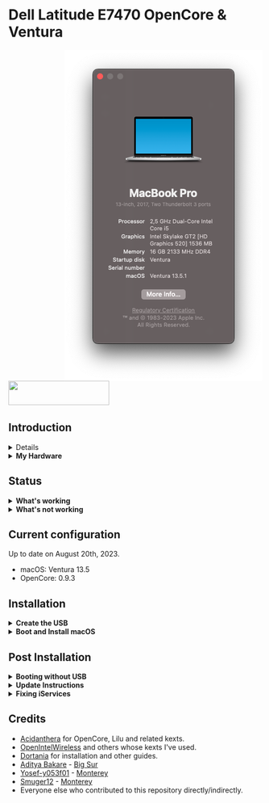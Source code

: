 # Dell Latitude E7470 OpenCore & Ventura

<img align="right" src="https://github.com/jessylou/DELL-Latitude-E7470-OpenCore-Ventura/blob/main/img/E7470-Ventura 13.5.1.png">

<a ref="https://github.com/acidanthera/OpenCorePkg"><img src="https://github.com/acidanthera/OpenCorePkg/blob/master/Docs/Logos/OpenCore_with_text_Small.png" width="200" height="48"><a/>

## Introduction

<details>
<summary><strong>Getting started</strong></summary>
</br>

**Meet the bootloader:**

- [Why OpenCore?](https://dortania.github.io/OpenCore-Install-Guide/why-oc.html)
- [Dortania's website](https://dortania.github.io)

**Recommended tools:**

- Plist editor: [ProperTree](https://github.com/corpnewt/ProperTree)
- EFI Partition Mounting Script: [MountEFI](https://github.com/corpnewt/MountEFI)

</details>

<details>
<summary><strong>My Hardware</strong></summary>
<br>

This DELL Latitude E7470 has been build in 2016.

| Model              | Dell Latitude E7470                        |
|:-------------------|:-------------------------------------------|
| Processor          | Intel Core i5-6300U @ 2.40GHz 3MB L3 cache |
| Graphics           | Integrated Intel HD Graphics 520 32 MB     |
| Memory             | 16GB 2133MHz DDR4 SDRAM (Dual channel)     |
| Display            | 14" FHD (1920x1000) - Non-Touch LCD        |
| Storage            | 512GB M.2 SATA SSD                         |
| Audio              | RealTek ALC3235 24-bits                    |
| WLAN + Bluetooth   | Intel® Tri-Band Wireless-AC 18260 867 Mbps |
| LAN                | Ethernet 10/100/1000 Mb/s (RJ-45)          |
| Camera             | 1280x720 FHD Webcam                        |
| Fingerprint Reader | Yes                                        |
| USB 3.0            | USB 3.0 x 2 ports, 1 PowerShare port       |
| SD Card            | SD 4.0                                     |
| Smart Card         | Yes                                        |
| Keyboard           | Backlit Keyboard                           |
| Trackpad           | ALPS Touchpad                              |

To get more:

- [DELL Latitude E7470](https://www.dell.com/support/manuals/fr-fr/latitude-e7470-ultrabook/late_e7470_om/caract%C3%A9ristiques?guid=guid-5a37743b-091b-4716-9574-f99f29e7bf1c&lang=en-us)
- [Intel Processor & Graphics](https://ark.intel.com/content/www/us/en/ark/products/88190/intel-core-i56300u-processor-3m-cache-up-to-3-00-ghz.html)

</details>

## Status

<details>
<summary><strong>What's working</strong></summary>
</br>

- [x] Intel HD 520 Graphics `incuding graphics acceleration`
- [x] All USB ports
- [x] Internal camera
- [x] WiFi using [AirportItlwm](https://github.com/OpenIntelWireless/itlwm)
- [x] Bluetooth using [IntelBluetoothFirmware](https://github.com/OpenIntelWireless/IntelBluetoothFirmware) (without IntelBluetoothInjector.kext), with BlueToolFixup.kext from: [BrcmPatchRAM](https://github.com/acidanthera/BrcmPatchRAM) and BlueToothFixup.kext from the same source.
- [x] Shutdown/ Reboot/ Sleep/ Wake
- [x] Speakers and headphones jack
- [x] Intel Gigabit Ethernet
- [x] iMessage, FaceTime, App Store
- [x] miniDP and HDMI with digital audio passthrough (if you experience cursor lags, try turning on and off one of the displays).
- [x] Keyboard and Trackpad(two finger vertical swipes)
- [x] DRM (Works with Google Chrome. Tested with Prime Video and Netflix.)
- [x] SD Card Reader using [RealtekCardReader.kext](https://github.com/0xFireWolf/RealtekCardReader) with [RealtekCardReaderFriend.kext](https://github.com/0xFireWolf/RealtekCardReaderFriend).

</details>

<details>
<summary><strong>What's not working</strong></summary>
</br>

- [ ] AirDrop
- [ ] [Multitouch gestures for ALPS touchpad.](https://github.com/adityabakare/macOS-Dell-Latitude-E7470/issues/1)
- [ ] Smart Card reader

</details>

## Current configuration

Up to date on August 20th, 2023.
- macOS: Ventura 13.5
- OpenCore: 0.9.3

## Installation

<details>
<summary><strong>Create the USB</strong></summary>
</br>

Follow the [guide on the OpenCore documentation](https://dortania.github.io/OpenCore-Install-Guide/installer-guide/) to create a USB for installation. Choose the operating system you use to create the USB and proceed with the guide. At the end of the Create USB section, OpenCore will ask us to do additional configurations. We don't need to do any of that because the `EFI` folder in this repository provides all necessary configurations we need for installation on Dell Latitude E7470.
</details>

<details>
<summary><strong>Boot and Install macOS</strong></summary>
</br>

- Plug in the USB we created to your Dell computer
- Press the Power button to turn on our computer (if you used the Dell to create the USB, shutdown the computer first)
- Wait and we will see the Apple icon on a black screen with a progress bar at the bottom
- Then, we will see a menu with four options. Make sure select `Disk Utility` to partition your disk appropriately and format the partition for installing macOS into `APFS`. If you are dual booting with other operating systems, an easier way would be to partition the drive beforehand as some formats like NTFS are readonly on macOS.
- Follow the installation steps and configure the preferences to your liking
- Log in to macOS and enjoy

</details>

## Post Installation

<details>
<summary><strong>Booting without USB</strong></summary>
</br>

You need to plug in the installation USB created previously everytime you start macOS after shutdown. If you want to boot without the USB, follow [this guide by OpenCore](https://dortania.github.io/OpenCore-Post-Install/universal/oc2hdd.html#grabbing-opencore-off-the-usb).

</details>

<details>
<summary><strong>Update Instructions</strong></summary>
</br>

- To update from an older version of EFI to the current one, download this repository and replace your EFI folder with this one. Make sure you use your own SMBIOS, the included one is only for reference.

- After update, you can check your current OpenCore version by typing the following line in the Terminal:
```
nvram 4D1FDA02-38C7-4A6A-9CC6-4BCCA8B30102:opencore-version
```
You may see a line printed as follows:
```
4D1FDA02-38C7-4A6A-9CC6-4BCCA8B30102:opencore-version   REL-093-2023-06-12
```
where `REL` means a RELEASE version of OC, `093` means version 0.7.4, and `2023-06-12` is the date of the release.

</details>

<details>
<summary><strong>Fixing iServices</strong></summary>
</br>

- In order to get Apple Services like App Store working, you need to generate your own SMBIOS(The included one is only for reference).

- For more information on how to do that, visit the [Dortania Guide](https://dortania.github.io/OpenCore-Post-Install/universal/iservices.html#generate-a-new-serial).

</details>

## Credits

- [Acidanthera](https://github.com/acidanthera) for OpenCore, Lilu and related kexts.
- [OpenIntelWireless](https://github.com/OpenIntelWireless) and others whose kexts I've used.
- [Dortania](https://dortania.github.io) for installation and other guides.
- [Aditya Bakare](https://github.com/adityabakare) - [Big Sur](https://github.com/adityabakare/macOS-Dell-Latitude-E7470)
- [Yosef-y053f01](https://github.com/y053f01) - [Monterey](https://github.com/y053f01/macOS-Monterey-Dell-Latitude-E7470)
- [Smuger12](https://github.com/Smuger12) - [Monterey](https://github.com/Smuger12/Hackintosh_Dell_Latitude_E7470)
- Everyone else who contributed to this repository directly/indirectly.
